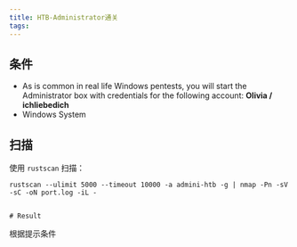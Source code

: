```yaml
---
title: HTB-Administrator通关
tags:
---
```

## 条件

- As is common in real life Windows pentests, you will start the Administrator box with credentials for the following account: **Olivia / ichliebedich**
- Windows System

## 扫描

使用 `rustscan` 扫描：

```
rustscan --ulimit 5000 --timeout 10000 -a admini-htb -g | nmap -Pn -sV -sC -oN port.log -iL -


# Result

```

根据提示条件